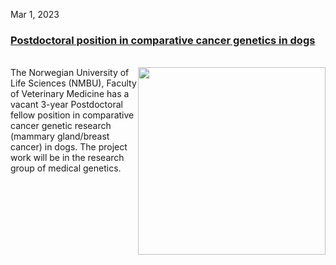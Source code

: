 Mar 1, 2023

### [Postdoctoral position in comparative cancer genetics in dogs](http://localhost:3002/elixir-no-webpages/news/contents/Postdoctoral_position_in_comparative_cancer_genetics_in_dogs)

</br>

<img src="/img/biomeddata/lifesci_logo.png" width="300px" style="float: right" />
The Norwegian University of Life Sciences (NMBU), Faculty of Veterinary Medicine has a vacant 3-year Postdoctoral fellow position in comparative cancer genetic research (mammary gland/breast cancer) in dogs. The project work will be in the research group of medical genetics.
